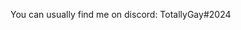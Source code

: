 You can usually find me on discord: TotallyGay#2024

<!---
ThG53/ThG53 is a ✨ special ✨ repository because its `README.md` (this file) appears on your GitHub profile.
You can click the Preview link to take a look at your changes.
--->
